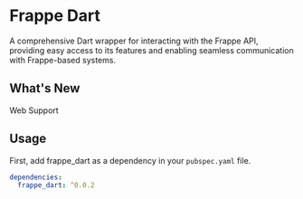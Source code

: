 # Frappe Dart

A comprehensive Dart wrapper for interacting with the Frappe API, providing easy access to its features and enabling seamless communication with Frappe-based systems.

## What's New

Web Support

## Usage

First, add frappe_dart as a dependency in your `pubspec.yaml` file.

```yaml
dependencies:
  frappe_dart: ^0.0.2

```

